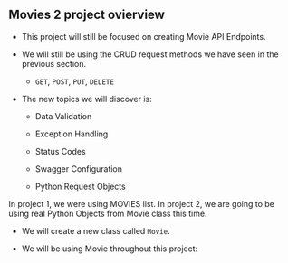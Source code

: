 ## Movies 2 project ovierview

- This project will still be focused on creating Movie API Endpoints.

- We will still be using the CRUD request methods we have seen in the previous section.

  - `GET`, `POST`, `PUT`, `DELETE`

- The new topics we will discover is:

  - Data Validation

  - Exception Handling

  - Status Codes

  - Swagger Configuration

  - Python Request Objects

In project 1, we were using MOVIES list. In project 2, we are going to be using real Python Objects from Movie class this time.

- We will create a new class called `Movie`.

- We will be using Movie throughout this project:
